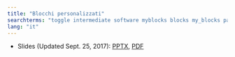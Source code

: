 ```yaml
---
title: "Blocchi personalizzati"
searchterms: "toggle intermediate software myblocks blocks my_blocks parameters parametres inputs outputs my_block_builder my_blocks_with_inputs/outputs"
lang: "it"
---
```

 <ul>

 <li class="ng-binding">Slides (Updated Sept. 25, 2017):
 <a href="ProgrammingLessons/intermediate/Blocchi personalizzati.pptx">PPTX</a>,
 <a href="ProgrammingLessons/intermediate/Blocchi personalizzati.pdf">PDF</a>
 </li>
 
 </ul>
